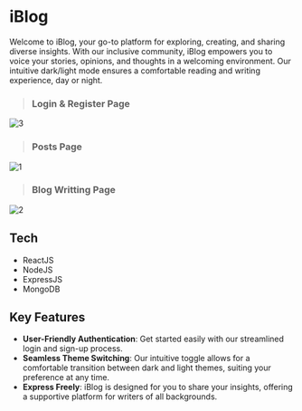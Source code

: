 # iBlog

Welcome to iBlog, your go-to platform for exploring, creating, and sharing diverse insights. 
With our inclusive community, iBlog empowers you to voice your stories, opinions, and thoughts in a
welcoming environment. Our intuitive dark/light mode ensures a comfortable reading and writing experience, day or night.


> ###  Login & Register Page
![3](https://github.com/isinnur/fullstack-blog-app/assets/98089962/51b20453-c431-474d-a1e6-17cac59a61a2)

> ### Posts Page
![1](https://github.com/isinnur/fullstack-blog-app/assets/98089962/5b47e983-e5ef-41ee-9f91-8c35db9ad2b2)

> ###  Blog Writting Page
![2](https://github.com/isinnur/fullstack-blog-app/assets/98089962/10e5c27e-221d-47e8-a7f0-e751ae5beeb5)

## Tech
- ReactJS
- NodeJS
- ExpressJS
- MongoDB

## Key Features

- **User-Friendly Authentication**: Get started easily with our streamlined login and sign-up process.
- **Seamless Theme Switching**: Our intuitive toggle allows for a comfortable transition between dark and light themes, suiting your preference at any time.
- **Express Freely**: iBlog is designed for you to share your insights, offering a supportive platform for writers of all backgrounds.
